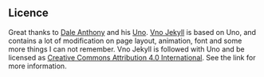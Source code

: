 ## Licence

Great thanks to [Dale Anthony](https://github.com/daleanthony) and his [Uno](https://github.com/daleanthony/uno). [Vno Jekyll](https://github.com/onevcat/vno-jekyll) is based on Uno, and contains a lot of modification on page layout, animation, font and some more things I can not remember. Vno Jekyll is followed with Uno and be licensed as [Creative Commons Attribution 4.0 International](http://creativecommons.org/licenses/by/4.0/). See the link for more information.

